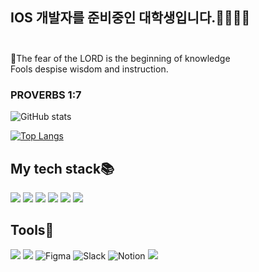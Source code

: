 ## IOS 개발자를 준비중인 대학생입니다.🧑🏻‍💻👋 <br><br>


🙏The fear of the LORD is the beginning of knowledge <br>
Fools despise wisdom and instruction.<br>

### PROVERBS 1:7

![GitHub stats](https://github-readme-stats.vercel.app/api?username=SangJLee1103&show_icons=true&theme=merko)

[![Top Langs](https://github-readme-stats.vercel.app/api/top-langs/?username=SangJLee1103)](https://github.com/SangJuLee1103/github-readme-stats)

## My tech stack📚

<img src="https://img.shields.io/badge/Swift-orange?style=flat-square&logo=Swift&logoColor=white"/> <img src="https://img.shields.io/badge/html5-E34F26?style=flat-square&logo=html5&logoColor=white"> <img src="https://img.shields.io/badge/css-1572B6?style=flat-square&logo=css3&logoColor=white">  <img src="https://img.shields.io/badge/JavaScript-yellow?style=flat-square&logo=JavaScript&logoColor=white"/> <img src="https://img.shields.io/badge/Node.js-green?style=flat-square&logo=Node.js&logoColor=white"/> <img src="https://img.shields.io/badge/MySql-blue?style=flat-square&logo=MySql&logoColor=white"/> 

## Tools🔨

<img src="https://img.shields.io/badge/Git-red?style=flat-square&logo=Git&logoColor=white"/> <img src="https://img.shields.io/badge/github-181717?style=flat-square&logo=github&logoColor=white"> ![Figma](https://img.shields.io/badge/figma-%23F24E1E.svg?style=flat-square&logo=figma&logoColor=white)
![Slack](https://img.shields.io/badge/Slack-4A154B?style=flat-square&logo=slack&logoColor=white) ![Notion](https://img.shields.io/badge/Notion-%23000000.svg?style=flat-square&logo=notion&logoColor=white) <a href="https://velog.io/@lsj16632" target="_blank"><img src="https://img.shields.io/badge/Velog-20c997?style=flat-square&logo=Vimeo&logoColor=white"/></a>
